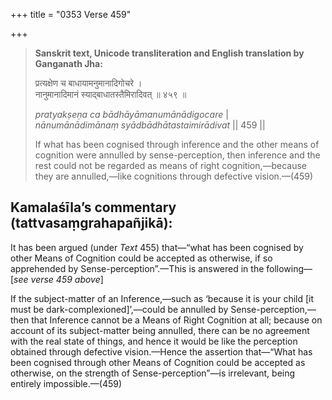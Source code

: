 +++
title = "0353 Verse 459"

+++
> **Sanskrit text, Unicode transliteration and English translation by Ganganath Jha:** 
>
> प्रत्यक्षेण च बाधायामनुमानादिगोचरे ।  
> नानुमानादिमानं स्याद्बाधातस्तैमिरादिवत् ॥ ४५९ ॥ 
>
> *pratyakṣeṇa ca bādhāyāmanumānādigocare* \|  
> *nānumānādimānaṃ syādbādhātastaimirādivat* \|\| 459 \|\| 
>
> If what has been cognised through inference and the other means of cognition were annulled by sense-perception, then inference and the rest could not be regarded as means of right cognition,—because they are annulled,—like cognitions through defective vision.—(459)



## Kamalaśīla’s commentary (tattvasaṃgrahapañjikā):

It has been argued (under *Text* 455) that—“what has been cognised by other Means of Cognition could be accepted as otherwise, if so apprehended by Sense-perception”.—This is answered in the following—[*see verse 459 above*]

If the subject-matter of an Inference,—such as ‘because it is your child [it must be dark-complexioned]’,—could be annulled by Sense-perception,—then that Inference cannot be a Means of Right Cognition at all; because on account of its subject-matter being annulled, there can be no agreement with the real state of things, and hence it would be like the perception obtained through defective vision.—Hence the assertion that—“What has been cognised through other Means of Cognition could be accepted as otherwise, on the strength of Sense-perception”—is irrelevant, being entirely impossible.—(459)


